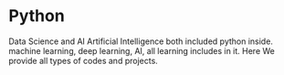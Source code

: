 # Python
Data Science and AI Artificial Intelligence both included python inside. machine learning, deep  learning, AI, all learning includes in it. Here We provide all types of codes and projects.
